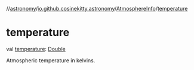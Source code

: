 //[astronomy](../../../index.md)/[io.github.cosinekitty.astronomy](../index.md)/[AtmosphereInfo](index.md)/[temperature](temperature.md)

# temperature

val [temperature](temperature.md): [Double](https://kotlinlang.org/api/latest/jvm/stdlib/kotlin-stdlib/kotlin/-double/index.html)

Atmospheric temperature in kelvins.
